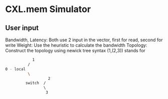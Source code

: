 # CXL.mem Simulator


## User input
Bandwidth, Latency: Both use 2 input in the vector, first for read, second for write
Weight: Use the heuristic to calculate the bandwidth
Topology: Construct the topology using newick tree syntax (1,(2,3)) stands for 
```bash
            1
          /
0 - local
          \
                   2
         switch  / 
                 \ 
                  3
```
